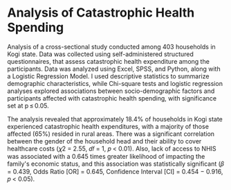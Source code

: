 # Analysis of Catastrophic Health Spending
Analysis of a cross-sectional study conducted among 403 households in Kogi state. Data was collected using self-administered structured questionnaires, that assess catastrophic health expenditure among the participants. Data was analyzed using Excel, SPSS, and Python, along with a Logistic Regression Model. I used descriptive statistics to summarize demographic characteristics, while Chi-square tests and logistic regression analyses explored associations between socio-demographic factors and participants affected with catastrophic health spending, with significance set at p ≤ 0.05.

The analysis revealed that approximately 18.4% of households in Kogi state experienced catastrophic health expenditures, with a majority of those affected (65%) resided in rural areas. There was a significant correlation between the gender of the household head and their ability to cover healthcare costs (𝜒2 = 2.55, 𝑑𝑓 = 1, 𝑝 < 0.01). Also, lack of access to NHIS was associated with a 0.645 times greater likelihood of impacting the family's economic status, and this association was statistically significant (𝛽 = 0.439, Odds Ratio [OR] = 0.645, Confidence Interval [CI] = 0.454 − 0.916, 𝑝 < 0.05).

